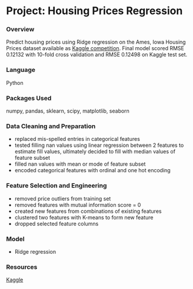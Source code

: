 # Project: Housing Prices Regression

### Overview
Predict housing prices using Ridge regression on the Ames, Iowa Housing Prices dataset available as [Kaggle competition](https://www.kaggle.com/c/house-prices-advanced-regression-techniques). 
Final model scored RMSE 0.12132 with 10-fold cross validation and RMSE 0.12498 on Kaggle test set.

### Language
Python

### Packages Used
numpy, pandas, sklearn, scipy, matplotlib, seaborn

### Data Cleaning and Preparation
- replaced mis-spelled entries in categorical features
- tested filling nan values using linear regression between 2 features to estimate fill values, ultimately decided to fill with median values of feature subset
- filled nan values with mean or mode of feature subset
- encoded categorical features with ordinal and one hot encoding

### Feature Selection and Engineering
- removed price outliers from training set
- removed features with mutual information score = 0
- created new features from combinations of existing features
- clustered two features with K-means to form new feature
- dropped selected feature columns

### Model
- Ridge regression

### Resources
[Kaggle](https://www.kaggle.com/)
